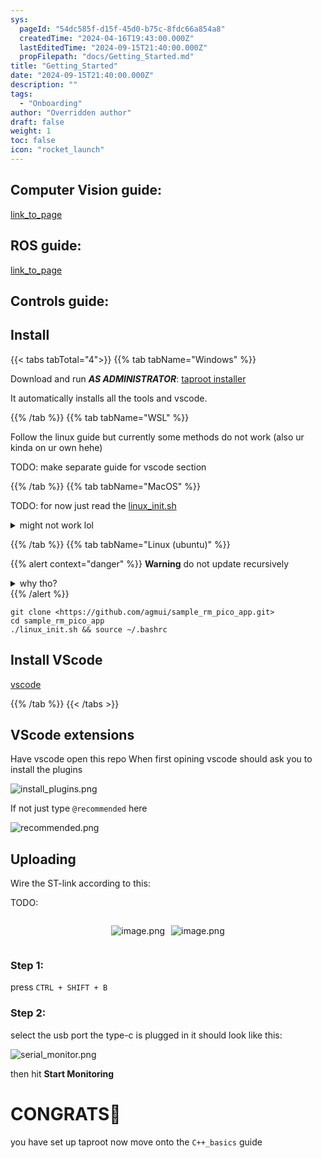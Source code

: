 ```yaml
---
sys:
  pageId: "54dc585f-d15f-45d0-b75c-8fdc66a854a8"
  createdTime: "2024-04-16T19:43:00.000Z"
  lastEditedTime: "2024-09-15T21:40:00.000Z"
  propFilepath: "docs/Getting_Started.md"
title: "Getting_Started"
date: "2024-09-15T21:40:00.000Z"
description: ""
tags:
  - "Onboarding"
author: "Overridden author"
draft: false
weight: 1
toc: false
icon: "rocket_launch"
---
```


## Computer Vision guide:

[link_to_page](86d45bc0-388b-4d26-8848-44f255f73d0e)

## ROS guide:

[link_to_page](3c76c1de-ec8f-46d6-8b0a-294005edc2d5)

## Controls guide:

## Install

{{< tabs tabTotal="4">}}
{{% tab tabName="Windows" %}}

Download and run _**AS ADMINISTRATOR**_: [taproot installer](https://github.com/Thornbots/TeachingFreshies/releases/tag/1.0)

It automatically installs all the tools and vscode.

{{% /tab %}}
{{% tab tabName="WSL" %}}

Follow the linux guide but currently some methods do not work (also ur kinda on ur own hehe)

TODO: make separate guide for vscode section

{{% /tab %}}
{{% tab tabName="MacOS" %}}

TODO: for now just read the [linux_init.sh](https://github.com/agmui/sample_rm_pico_app/blob/main/linux_init.sh)

<details>
<summary>might not work lol</summary>

`brew install libusb pkg-config`

Next install: [vscode](https://code.visualstudio.com/Download)

</details>

{{% /tab %}}
{{% tab tabName="Linux (ubuntu)" %}}

{{% alert context="danger" %}}
**Warning** do not update recursively
<details>
<summary>why tho?</summary>
There are some submodules that may go on for a while (like tinyusb) and I highly
recommend you don't need to get them.
If you want to see what submodules I update just look in `linux_init.sh`
</details>
{{% /alert %}}

```shell
git clone <https://github.com/agmui/sample_rm_pico_app.git>
cd sample_rm_pico_app
./linux_init.sh && source ~/.bashrc
```

## Install VScode

[vscode](https://code.visualstudio.com/Download)

{{% /tab %}}
{{< /tabs >}}

## VScode extensions

Have vscode open this repo
When first opining vscode should ask you to install the plugins

![install_plugins.png](https://prod-files-secure.s3.us-west-2.amazonaws.com/d518164a-d88e-44d1-a4ee-3adb3bd8bce0/89bd30f0-1825-4e77-867b-0a41ce370880/install_plugins.png?X-Amz-Algorithm=AWS4-HMAC-SHA256&X-Amz-Content-Sha256=UNSIGNED-PAYLOAD&X-Amz-Credential=ASIAZI2LB466XDOOEMSV%2F20250425%2Fus-west-2%2Fs3%2Faws4_request&X-Amz-Date=20250425T033006Z&X-Amz-Expires=3600&X-Amz-Security-Token=IQoJb3JpZ2luX2VjEIv%2F%2F%2F%2F%2F%2F%2F%2F%2F%2FwEaCXVzLXdlc3QtMiJHMEUCIBhd40D8D4bBg6kE4GFqJfHNq5MulrWIb0B0%2Fc%2BIhNJAAiEAuTc%2BQxChBib5LBJ2OGJssn%2FHHSyXrWHG45ZImHIeVZcq%2FwMIJBAAGgw2Mzc0MjMxODM4MDUiDOOJvCXUMNIfvMZIlircA5n5He8lH0XxMzh0TXZcgTqg%2BKIenCOu2pgeXK7XhfbPq5V12er0wJ9zpB19D%2FoGocf7PzxG5I7XSvkNSLK3lo5rZYMD%2B73bVODAWofVl3w3GZuM5om02lkGtHL5G%2FvH859Sr%2BqK0n6TzBKnQxoq8653J1%2Fbh4o3nEJea5xNuYsdUcVDLDCEDcfxcGn1ZHsTpHdI1yqMbLhbIz89T0%2BhL90AnLrd1gL7lugRgtWD1i2NaC9rumnuS1FTJCTjYB9ES423kKklzbWUh2UFFhKkQiRuPGr1vzsmHgJfZq5dgYzrIEpxwOZh4ce%2BTPGx7qjo9hdsHLRGATLYhLr1p%2FEAwuL7Hz%2Bla2ohs3pVfZBafjAFUKnZ%2F%2BjHbTs7szvtNWs41vKUFUdkGfS1ooT%2FpBEYLWPmJ9dbckjbXYtEsqf1lbrdQSQMMx0Gv6Cmp3An6pWDaKK02pgfCnZYBqTj87DpL5Fu%2BTAEW3jix3YadtGlPYzSJZXO%2FfMNYJowhpJniNXhk0ngHXI9KPhp5fggtfdpugvBfEcBkY4CW1S8jw15GxgVV0dlHpNgBhlv4yp4oiiBUv16gqtwSDxJwJTvKy7HD2LHtEs4BLNccLt0kWXSXD4EoR7ANZi0Xbv3zXG4MOf5q8AGOqUBOCeagf8uf6UXxmqH0Mw1ouVCfVJi%2FxwKy1c1KNFr7cFtuZ30oqv577TkfvcduEM8GuBdrTXbPtaclN6wTl5Ar1SVgRUwoOaF6pVWRduvVRBfouMXj2CGTBhuClRNtMIU1MI2p0I4yOPejwfKn%2Bjq5SKOW1FY16BKJz69xsGKw2KceAXxZ%2Fpk7sQ5%2BLmMjdfuablR%2FUG6reIqkcY4bzDQosktePbX&X-Amz-Signature=6273113148fcbcfd336631a7d1aecf20d5f5372d1135b8aead850a2d2f7bf9af&X-Amz-SignedHeaders=host&x-id=GetObject)

If not just type `@recommended` here  

![recommended.png](https://prod-files-secure.s3.us-west-2.amazonaws.com/d518164a-d88e-44d1-a4ee-3adb3bd8bce0/61e661e9-5d85-4dfc-be0d-8d2097a5e793/recommended.png?X-Amz-Algorithm=AWS4-HMAC-SHA256&X-Amz-Content-Sha256=UNSIGNED-PAYLOAD&X-Amz-Credential=ASIAZI2LB466XDOOEMSV%2F20250425%2Fus-west-2%2Fs3%2Faws4_request&X-Amz-Date=20250425T033006Z&X-Amz-Expires=3600&X-Amz-Security-Token=IQoJb3JpZ2luX2VjEIv%2F%2F%2F%2F%2F%2F%2F%2F%2F%2FwEaCXVzLXdlc3QtMiJHMEUCIBhd40D8D4bBg6kE4GFqJfHNq5MulrWIb0B0%2Fc%2BIhNJAAiEAuTc%2BQxChBib5LBJ2OGJssn%2FHHSyXrWHG45ZImHIeVZcq%2FwMIJBAAGgw2Mzc0MjMxODM4MDUiDOOJvCXUMNIfvMZIlircA5n5He8lH0XxMzh0TXZcgTqg%2BKIenCOu2pgeXK7XhfbPq5V12er0wJ9zpB19D%2FoGocf7PzxG5I7XSvkNSLK3lo5rZYMD%2B73bVODAWofVl3w3GZuM5om02lkGtHL5G%2FvH859Sr%2BqK0n6TzBKnQxoq8653J1%2Fbh4o3nEJea5xNuYsdUcVDLDCEDcfxcGn1ZHsTpHdI1yqMbLhbIz89T0%2BhL90AnLrd1gL7lugRgtWD1i2NaC9rumnuS1FTJCTjYB9ES423kKklzbWUh2UFFhKkQiRuPGr1vzsmHgJfZq5dgYzrIEpxwOZh4ce%2BTPGx7qjo9hdsHLRGATLYhLr1p%2FEAwuL7Hz%2Bla2ohs3pVfZBafjAFUKnZ%2F%2BjHbTs7szvtNWs41vKUFUdkGfS1ooT%2FpBEYLWPmJ9dbckjbXYtEsqf1lbrdQSQMMx0Gv6Cmp3An6pWDaKK02pgfCnZYBqTj87DpL5Fu%2BTAEW3jix3YadtGlPYzSJZXO%2FfMNYJowhpJniNXhk0ngHXI9KPhp5fggtfdpugvBfEcBkY4CW1S8jw15GxgVV0dlHpNgBhlv4yp4oiiBUv16gqtwSDxJwJTvKy7HD2LHtEs4BLNccLt0kWXSXD4EoR7ANZi0Xbv3zXG4MOf5q8AGOqUBOCeagf8uf6UXxmqH0Mw1ouVCfVJi%2FxwKy1c1KNFr7cFtuZ30oqv577TkfvcduEM8GuBdrTXbPtaclN6wTl5Ar1SVgRUwoOaF6pVWRduvVRBfouMXj2CGTBhuClRNtMIU1MI2p0I4yOPejwfKn%2Bjq5SKOW1FY16BKJz69xsGKw2KceAXxZ%2Fpk7sQ5%2BLmMjdfuablR%2FUG6reIqkcY4bzDQosktePbX&X-Amz-Signature=4c5369a0c922ba1a16d45e0ca8ad4a285df3d3dfd14e8343a1296a773b137bfe&X-Amz-SignedHeaders=host&x-id=GetObject)

## Uploading

Wire the ST-link according to this:

TODO:

<div style="display: flex;flex-direction: row; column-gap:10px; max-width: 630px;justify-content: center;">
<div>

![image.png](https://prod-files-secure.s3.us-west-2.amazonaws.com/d518164a-d88e-44d1-a4ee-3adb3bd8bce0/210ecb78-1116-4d7b-b9b7-2292f66fa2c2/image.png?X-Amz-Algorithm=AWS4-HMAC-SHA256&X-Amz-Content-Sha256=UNSIGNED-PAYLOAD&X-Amz-Credential=ASIAZI2LB466ZRVGPYCN%2F20250425%2Fus-west-2%2Fs3%2Faws4_request&X-Amz-Date=20250425T033008Z&X-Amz-Expires=3600&X-Amz-Security-Token=IQoJb3JpZ2luX2VjEIv%2F%2F%2F%2F%2F%2F%2F%2F%2F%2FwEaCXVzLXdlc3QtMiJGMEQCIH%2FFR%2FXnJZxD7W55NZujsdZx5bFZo2qaI1MeMz304vTHAiA6yvSuVX7JLJpe4QcdF7PTeuNSe41MhjE%2FvZj4nPyhYSr%2FAwgkEAAaDDYzNzQyMzE4MzgwNSIMe5me0zSHn%2FbokCv7KtwDUlLnaKX2knRA10TsvMAWRw5hg2tL%2F%2BzwiervKOdj4ov7kJAClAa6HEH6PC5B5TRuyBcHf7xdbfLyj2KbpfygXQ%2BLewqq8M1n9Mos9JiRh2vARBn%2BKZZU3KeRhBcz8nkg1fDFCX8RICPkDcACAc%2FVqKUqi%2BMnqqnDntB7TC5kRoMCcA2BjIDD%2F5g5264vFhANo14%2FpEvEplnNU7rLdhKtTeXZs%2FbwRDfkpvvpVNocGJ1KYnBAOotCXMVvTISojgyNncZpgHfqw99eKYVRiMoAKCFQEscz36f%2BitlcQok3nai0JrWxQNsyCG66EIqgWHgn5vtdIRJkfTonB3mbHQfAYVD26j8a%2B3L2eAQr4FlwobHyfeTVsXghRTe4woKkezD2av%2BDDeTo%2FclyVUJJlO4e20cMsvIqXZZAEr6%2FvsaPO1jVraaUH%2BNQjRJEFjHLxHVNCXC%2FUT8ldSgMcpA0HFUOR2%2FOdPXdyO5dXEouHbnQ8LOWliQE4Ssm4IWYCN7VMquel7PHrQhFsMTfNjeZ0HkzIeF3C3lXWuRkTfcf1DiE46w1YIV2rrsfscI5G7NQY5YcvcNuGRF5OfwQbRBLIK%2BCoHJIjWrHHomxXExZj1mX69XG3cbfAuZpVaTfIGYwgvurwAY6pgHLJNFRkksAGUH4Ryb5tWEMZajSMHFkgZdE7megRhzojSiHLXQcsYA1kabC7hQl%2F3JnjGaqEv43N14x70rQrLxrmWsNOjMVkwZEdfni56bfIGvh1hSQwfOg1YpY3dHQ3pHWAmRf5fpNTv%2BWe1WDpQdzlg3m29AVBIK3Vf13h6VIHWgyiWgU32lgbqVMzXvpr9V7rd9Ncu775xMxHQpm2fqQK9WHaI16&X-Amz-Signature=83ecf6e86dcce1dd887cf5b1cf6f3c03fa9552a90b2bdb9bee042fa12f821fdc&X-Amz-SignedHeaders=host&x-id=GetObject)

</div>
<div>

![image.png](https://prod-files-secure.s3.us-west-2.amazonaws.com/d518164a-d88e-44d1-a4ee-3adb3bd8bce0/33a0fd0f-8ca6-4a86-8e09-26e95ded1fff/image.png?X-Amz-Algorithm=AWS4-HMAC-SHA256&X-Amz-Content-Sha256=UNSIGNED-PAYLOAD&X-Amz-Credential=ASIAZI2LB4665OULBWBU%2F20250425%2Fus-west-2%2Fs3%2Faws4_request&X-Amz-Date=20250425T033008Z&X-Amz-Expires=3600&X-Amz-Security-Token=IQoJb3JpZ2luX2VjEIv%2F%2F%2F%2F%2F%2F%2F%2F%2F%2FwEaCXVzLXdlc3QtMiJIMEYCIQCU%2FaauS5Qn%2Fzphvu5ojgJvOQ3QGkkpCzAXHEalvuRZpwIhANMVSehaQNcAOxNqGkjpN9ByVc06bp3rkOsT2o86hWICKv8DCCQQABoMNjM3NDIzMTgzODA1IgwfP8RLHHuKOX8juGgq3APH%2B7ZDnt5nF3almy%2F0uedueJQ%2FgNvBIFuiRau3UT9nhAiCSC62yftseFpEju6pSbF%2BzbsUfmCGlr6glomjm5OIF7UQ7sLXSYS%2BIspHVgn%2BaNShL%2Fn%2FN62g8X6oKVjNWrwaf1t5ODEoebr8FiGM%2Fzchi5YbC9XCFiBGlhpGkSkOSyD85pqXqpVcF0b1jpNmb3hkhOiv6%2BrceTRwfMg6tg0xUjsI9bEYX5ilAF8I1p227oXrl8FuinzG4cbrrYQv3jEUcLgYHvvU9YR4Y4iLRyAjxDsSI9y1Q8WnzJ5EoaNl91unQh%2FrHxO7%2BbrMXJzTudjn%2Fv4OVEK6G0XNZhiaFUPOwO77PqgFjHFWIb0DkBLUwaDuAMDOtbg81m9MDPqQoDeTTAdM9UD0Y66vTXkm%2FDs7Qz%2BgzH%2F3fb37VtY1GIZ2xqDYjUUX6HOge2WsiNZ7ChbqiPwenRKASwSBFgTVAMKo0TOxdAVCn1aVugFjeeOEY6gR91DMhwnrNZ%2BJjphDzqCFpxct5BjLtRj9aRtp6dIPDgzOoPTZQ845%2BaWnKXcY8D6WEwSTWyh0enXDx0Ct4fk162s%2F9j2Fr5T6InDKLz34tE%2BIH1qD47rlzejFQP6zsVJbAZMx2I03nJAlvjDR%2BqvABjqkAf2LTfTX8Lm8m%2F0%2BdqJzGiZM1ld6FktD9jmRPQNR9DvMlgCcNQsef0IH8y2nxZ0rgJ92SpnFFCwPP3hA9ByTfhz0M1ZqLG09ov42u9DS0c97mc1Q12BJv%2BbACAfhQktKJ%2FqjsTr0%2F6mhIgut95YJK9PvSQR%2B%2F1ke7znYRXXQh5wCCTG%2BqGsMKpL8Kz6t9yF1tFM9BPIxxWtYr2BT4BmaLMSi5DW%2F&X-Amz-Signature=91952ee7bfd4e83e0a8c66298954e5cb73659177c06a42ed58c85ef250f30b05&X-Amz-SignedHeaders=host&x-id=GetObject)

</div>
</div>

### Step 1:

press `CTRL + SHIFT + B`

### Step 2:

select the usb port the type-c is plugged in it should look like this:

![serial_monitor.png](https://prod-files-secure.s3.us-west-2.amazonaws.com/d518164a-d88e-44d1-a4ee-3adb3bd8bce0/f03f4774-05d4-4393-b6a0-d5efb6d315ab/serial_monitor.png?X-Amz-Algorithm=AWS4-HMAC-SHA256&X-Amz-Content-Sha256=UNSIGNED-PAYLOAD&X-Amz-Credential=ASIAZI2LB466XDOOEMSV%2F20250425%2Fus-west-2%2Fs3%2Faws4_request&X-Amz-Date=20250425T033006Z&X-Amz-Expires=3600&X-Amz-Security-Token=IQoJb3JpZ2luX2VjEIv%2F%2F%2F%2F%2F%2F%2F%2F%2F%2FwEaCXVzLXdlc3QtMiJHMEUCIBhd40D8D4bBg6kE4GFqJfHNq5MulrWIb0B0%2Fc%2BIhNJAAiEAuTc%2BQxChBib5LBJ2OGJssn%2FHHSyXrWHG45ZImHIeVZcq%2FwMIJBAAGgw2Mzc0MjMxODM4MDUiDOOJvCXUMNIfvMZIlircA5n5He8lH0XxMzh0TXZcgTqg%2BKIenCOu2pgeXK7XhfbPq5V12er0wJ9zpB19D%2FoGocf7PzxG5I7XSvkNSLK3lo5rZYMD%2B73bVODAWofVl3w3GZuM5om02lkGtHL5G%2FvH859Sr%2BqK0n6TzBKnQxoq8653J1%2Fbh4o3nEJea5xNuYsdUcVDLDCEDcfxcGn1ZHsTpHdI1yqMbLhbIz89T0%2BhL90AnLrd1gL7lugRgtWD1i2NaC9rumnuS1FTJCTjYB9ES423kKklzbWUh2UFFhKkQiRuPGr1vzsmHgJfZq5dgYzrIEpxwOZh4ce%2BTPGx7qjo9hdsHLRGATLYhLr1p%2FEAwuL7Hz%2Bla2ohs3pVfZBafjAFUKnZ%2F%2BjHbTs7szvtNWs41vKUFUdkGfS1ooT%2FpBEYLWPmJ9dbckjbXYtEsqf1lbrdQSQMMx0Gv6Cmp3An6pWDaKK02pgfCnZYBqTj87DpL5Fu%2BTAEW3jix3YadtGlPYzSJZXO%2FfMNYJowhpJniNXhk0ngHXI9KPhp5fggtfdpugvBfEcBkY4CW1S8jw15GxgVV0dlHpNgBhlv4yp4oiiBUv16gqtwSDxJwJTvKy7HD2LHtEs4BLNccLt0kWXSXD4EoR7ANZi0Xbv3zXG4MOf5q8AGOqUBOCeagf8uf6UXxmqH0Mw1ouVCfVJi%2FxwKy1c1KNFr7cFtuZ30oqv577TkfvcduEM8GuBdrTXbPtaclN6wTl5Ar1SVgRUwoOaF6pVWRduvVRBfouMXj2CGTBhuClRNtMIU1MI2p0I4yOPejwfKn%2Bjq5SKOW1FY16BKJz69xsGKw2KceAXxZ%2Fpk7sQ5%2BLmMjdfuablR%2FUG6reIqkcY4bzDQosktePbX&X-Amz-Signature=b74bef565b2136cfa7eeb21acd22d65a2f643c2d211f74cbfcdbc8efb0e2bcf6&X-Amz-SignedHeaders=host&x-id=GetObject)

then hit **Start Monitoring**

# CONGRATS🎉

you have set up taproot now move onto the `C++_basics` guide
